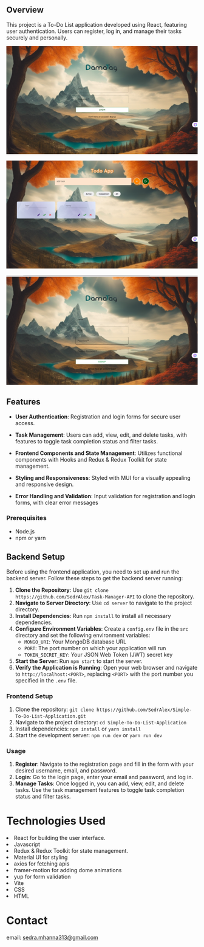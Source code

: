 ## Overview

This project is a To-Do List application developed using React, featuring user authentication. Users can register, log in, and manage their tasks securely and personally.

![Screenshot 2024-3-16 104039](https://github.com/SedrAlex/Simple-To-Do-List-Application/blob/master/src/assets/images/Screen%20Shot%202024-03-16%20at%2012.39.02%20PM.png)


![Screenshot 2024-3-16 104039](https://github.com/SedrAlex/Simple-To-Do-List-Application/blob/master/src/assets/images/Screen%20Shot%202024-03-16%20at%2012.39.55%20PM.png)

![Screenshot 2024-3-16 104039](https://github.com/SedrAlex/Simple-To-Do-List-Application/blob/master/src/assets/images/Screen%20Shot%202024-03-16%20at%2012.38.54%20PM.png)

## Features

- **User Authentication**: Registration and login forms for secure user access.

- **Task Management**: Users can add, view, edit, and delete tasks, with features to toggle task completion status and filter tasks.
- **Frontend Components and State Management**: Utilizes functional components with Hooks and Redux & Redux Toolkit for state management.
- **Styling and Responsiveness**: Styled with MUI for a visually appealing and responsive design.
- **Error Handling and Validation**: Input validation for registration and login forms, with clear error messages

### Prerequisites

- Node.js
- npm or yarn

## Backend Setup

Before using the frontend application, you need to set up and run the backend server. Follow these steps to get the backend server running:

1. **Clone the Repository**: Use `git clone https://github.com/SedrAlex/Task-Manager-API` to clone the repository.
2. **Navigate to Server Directory**: Use `cd server` to navigate to the project directory.
3. **Install Dependencies**: Run `npm install` to install all necessary dependencies.
4. **Configure Environment Variables**: Create a `config.env` file in the `src` directory and set the following environment variables:
   - `MONGO_URI`: Your MongoDB database URL
   - `PORT`: The port number on which your application will run
   - `TOKEN_SECRET_KEY`: Your JSON Web Token (JWT) secret key
5. **Start the Server**: Run `npm start` to start the server.
6. **Verify the Application is Running**: Open your web browser and navigate to `http://localhost:<PORT>`, replacing `<PORT>` with the port number you specified in the `.env` file.

### Frontend Setup

1. Clone the repository: `git clone https://github.com/SedrAlex/Simple-To-Do-List-Application.git`
2. Navigate to the project directory: `cd Simple-To-Do-List-Application`
3. Install dependencies: `npm install` or `yarn install`
4. Start the development server: `npm run dev` or `yarn run dev`

### Usage

1. **Register**: Navigate to the registration page and fill in the form with your desired username, email, and password.
2. **Login**: Go to the login page, enter your email and password, and log in.
3. **Manage Tasks**: Once logged in, you can add, view, edit, and delete tasks. Use the task management features to toggle task completion status and filter tasks.

# Technologies Used

  <li>React for building the user interface.</li>
  <li>Javascript</li>
  <li>Redux & Redux Toolkit for state management.</li>
  <li>Material UI for styling</li>
  <li>axios for fetching apis</li>
<li>framer-motion for adding dome animations</li>
<li>yup for form validation</li>
  <li>Vite</li>
  <li>CSS</li>
  <li>HTML</li>
</ul>

# Contact

email: sedra.mhanna313@gmail.com
